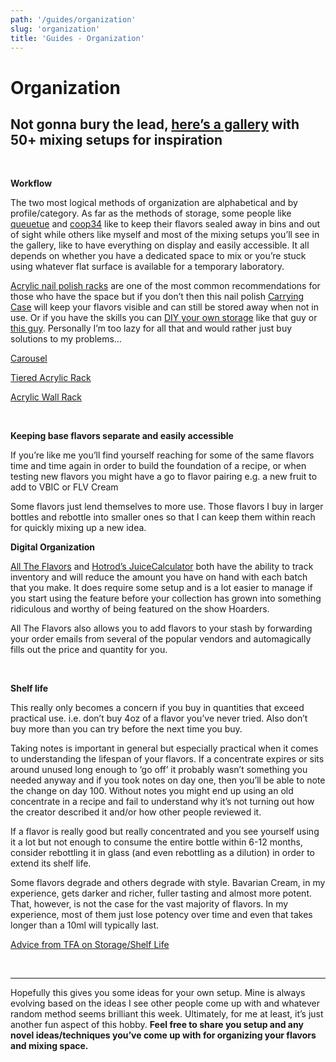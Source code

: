 ```yaml
---
path: '/guides/organization'
slug: 'organization'
title: 'Guides - Organization'
---
```




# Organization

## Not gonna bury the lead, [here’s a gallery](https://imgur.com/a/WHhTG) with 50+ mixing setups for inspiration

&nbsp;  

**Workflow**

The two most logical methods of organization are alphabetical and by profile/category. As far as the methods of storage, some people like [queuetue](https://www.reddit.com//r/DIY_eJuice/comments/3odkmr/my_latest_attempt_at_organization/) and [coop34](http://imgur.com/a/YH9ZW) like to keep their flavors sealed away in bins and out of sight while others like myself and most of the mixing setups you’ll see in the gallery, like to have everything on display and easily accessible. It all depends on whether you have a dedicated space to mix or you’re stuck using whatever flat surface is available for a temporary laboratory. 

  

[Acrylic nail polish racks](http://a.co/cM6DcdJ) are one of the most common recommendations for those who have the space but if you don’t then this nail polish [Carrying Case](http://a.co/bbr8Lhz) will keep your flavors visible and can still be stored away when not in use. Or if you have the skills you can [DIY your own storage](https://redd.it/4pne22) like that guy or [this guy](https://www.reddit.com/r/DIY_eJuice/comments/5m45cm/too_many_flavors_how_do_you_organize/dc1lmh7/). Personally I’m too lazy for all that and would rather just buy solutions to my problems… 

[Carousel ](http://a.co/hzv7R3F)

[Tiered Acrylic Rack](http://a.co/7EbAHW4)

[Acrylic Wall Rack](https://www.ebay.com/itm/102-Bottles-Black-Acrylic-6-Shelf-Wall-Mounted-Salon-Style-Nail-Polish-Rack/222817312078?epid=1837574264&hash=item33e0f25d4e:g:GOwAAOSwE8dacOXt)
  
&nbsp;
  
**Keeping base flavors separate and easily accessible**

If you’re like me you’ll find yourself reaching for some of the same flavors time and time again in order to build the foundation of a recipe, or when testing new flavors you might have a go to flavor pairing e.g. a new fruit to add to VBIC or FLV Cream

Some flavors just lend themselves to more use. Those flavors I buy in larger bottles and rebottle into smaller ones so that I can keep them within reach for quickly mixing up a new idea.  

  

**Digital Organization**

[All The Flavors](https://alltheflavors.com/) and [Hotrod’s JuiceCalculator](http://diyjuicecalculator.com/) both have the ability to track inventory and will reduce the amount you have on hand with each batch that you make. It does require some setup and is a lot easier to manage if you start using the feature before your collection has grown into something ridiculous and worthy of being featured on the show Hoarders. 

All The Flavors also allows you to add flavors to your stash by forwarding your order emails from several of the popular vendors and automagically fills out the price and quantity for you. 

&nbsp;

**Shelf life**

This really only becomes a concern if you buy in quantities that exceed practical use. i.e. don’t buy 4oz of a flavor you’ve never tried. Also don’t buy more than you can try before the next time you buy. 

Taking notes is important in general but especially practical when it comes to understanding the lifespan of your flavors. If a concentrate expires or sits around unused long enough to ‘go off’ it probably wasn’t something you needed anyway and if you took notes on day one, then you’ll be able to note the change on day 100. Without notes you might end up using an old concentrate in a recipe and fail to understand why it’s not turning out how the creator described it and/or how other people reviewed it. 

If a flavor is really good but really concentrated and you see yourself using it a lot but not enough to consume the entire bottle within 6-12 months, consider rebottling it in glass (and even rebottling as a dilution) in order to extend its shelf life. 

Some flavors degrade and others degrade with style. Bavarian Cream, in my experience, gets darker and richer, fuller tasting and almost more potent. That, however, is not the case for the vast majority of flavors. In my experience, most of them just lose potency over time and even that takes longer than a 10ml will typically last.  

[Advice from TFA on Storage/Shelf Life](https://redd.it/275drd)

&nbsp;  

***

Hopefully this gives you some ideas for your own setup. Mine is always evolving based on the ideas I see other people come up with and whatever random method seems brilliant this week. Ultimately, for me at least, it’s just another fun aspect of this hobby. **Feel free to share you setup and any novel ideas/techniques you’ve come up with for organizing your flavors and mixing space.** 


